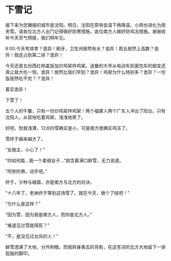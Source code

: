# 下雪记

接下来为您播报的城市是沈阳。明日，沈阳在原有低温下再降温，小雨也进化为雨夹雪。请各位北方人出门记得做好防寒措施，各位南方人做好防鸡冻措施。谢谢收听今天天气预报，我们明年见。

8:00.今天考体育？诡异！刷牙，卫生间居然有水？诡异！周五居然上高数？诡异！我还占到第二排？诡异！

今天还是五份西红柿盖饭加炒鸡架拌鸡架，送餐的大爷从电动车到面包车的蜕变还真让我大吃一惊。诡异！居然比我们早到？诡异！鸡架为什么特别多？诡异？一份饭居然吃不完？？诡异！

着实诡异！

下雪了！

五个人的午餐，只有一份炒鸡架拌鸡架！两个福建人两个广东人冲出了阳台。只有沈阳人，从容地吃着鸡架，浅浅地笑了。

好吧，恕我浅薄，12点的雪确实是小，可是南方佬确实鸡冻了。

雪终于越来越大了。

“女施主，小心了！”

“你如何能…我一个柔弱女子…”她含着满口鲜雪，无力说道。

“阿弥陀佛，动手吧。”

终于，少林与峨眉，亦是南方与北方的对决。

“十八年了，老衲终于等到这场雪了。就在今天，做个了结吧！”

“为什么是这样？”

“因为雪，因为我是南方人，而你是北方人。”

“难道见过雪就得死？”

“不，是没见过台风的人！”

鲜雪洒满了大地，分外刺眼。而我转身离去的背影，在这苍凉的北方大地留下一排孤独的脚印。